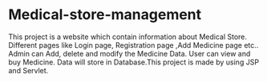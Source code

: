 # Medical-store-management
This project is a website which contain information about Medical Store. Different pages like Login page, Registration page ,Add Medicine page etc.. Admin can Add, delete and modify the Medicine Data. User can view and buy Medicine. Data will store in Database.This project is made by using JSP and Servlet.
